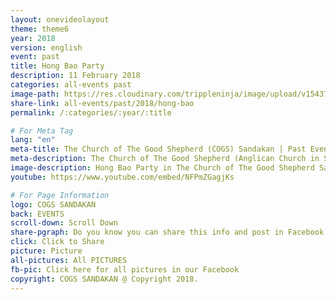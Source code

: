```yaml
---
layout: onevideolayout
theme: theme6
year: 2018
version: english
event: past
title: Hong Bao Party
description: 11 February 2018
categories: all-events past
image-path: https://res.cloudinary.com/trippleninja/image/upload/v1543743186/COGS%20Children/Hong-Bao.jpg
share-link: all-events/past/2018/hong-bao
permalink: /:categories/:year/:title

# For Meta Tag
lang: "en"
meta-title: The Church of The Good Shepherd (COGS) Sandakan | Past Event - Hong Bao Party 2018
meta-description: The Church of The Good Shepherd (Anglican Church in Sandakan) | Past Event - Hong Bao Party was organized in COGS Sandakan on Feb 2018
image-description: Hong Bao Party in The Church of The Good Shepherd Sandakan(COGS)
youtube: https://www.youtube.com/embed/NFPmZGagjKs

# For Page Information
logo: COGS SANDAKAN
back: EVENTS
scroll-down: Scroll Down
share-pgraph: Do you know you can share this info and post in Facebook, Twitter, GooglePlus and even Whatsapp group? Just click below button and choose the right social media to share!
click: Click to Share
picture: Picture
all-pictures: All PICTURES
fb-pic: Click here for all pictures in our Facebook
copyright: COGS SANDAKAN @ Copyright 2018.
---
```

